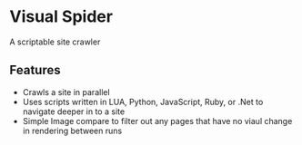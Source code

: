 # Visual Spider
A scriptable site crawler 

## Features

* Crawls a site in parallel
* Uses scripts written in LUA, Python, JavaScript, Ruby, or .Net to navigate deeper in to a site
* Simple Image compare to filter out any pages that have no viaul change in rendering between runs
